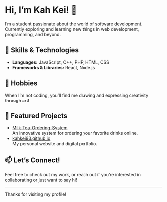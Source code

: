 # Hi, I’m Kah Kei! 👋

I’m a student passionate about the world of software development.  
Currently exploring and learning new things in web development, programming, and beyond.

## 🚀 Skills & Technologies
- **Languages:** JavaScript, C++, PHP, HTML, CSS
- **Frameworks & Libraries:** React, Node.js

## 🎨 Hobbies
When I’m not coding, you’ll find me drawing and expressing creativity through art!

## 🌟 Featured Projects
- [Milk-Tea-Ordering-System](https://github.com/kahkei93/Milk-Tea-Ordering-System)  
  An innovative system for ordering your favorite drinks online.
- [kahkei93.github.io](https://github.com/kahkei93/kahkei93.github.io)  
  My personal website and digital portfolio.

## 📫 Let’s Connect!
Feel free to check out my work, or reach out if you’re interested in collaborating or just want to say hi!

---

Thanks for visiting my profile!
